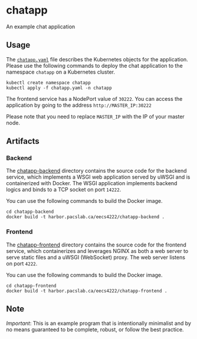 # chatapp

An example chat application

## Usage
The [`chatapp.yaml`](./chatapp.yaml) file describes the Kubernetes objects for the application. Please use the following commands to deploy the chat application to the namespace `chatapp` on a Kubernetes cluster. 

```
kubectl create namespace chatapp
kubectl apply -f chatapp.yaml -n chatapp
```
The frontend service has a NodePort value of `30222`. You can access the application by going to the address `http://MASTER_IP:30222`

Please note that you need to replace `MASTER_IP` with the IP of your master node.

## Artifacts
### Backend
The [chatapp-backend](./chatapp-backend) directory contains the source code for the backend service, which implements a WSGI web application served by uWSGI and is containerized with Docker. The WSGI application implements backend logics and binds to a TCP socket on port `14222`.

You can use the following commands to build the Docker image.
```
cd chatapp-backend
docker build -t harbor.pacslab.ca/eecs4222/chatapp-backend .
```

### Frontend
The [chatapp-frontend](./chatapp-frontend) directory contains the source code for the frontend service, which containerizes and leverages NGINX as both a web server to serve static files and a uWSGI (WebSocket) proxy. The web server listens on port `4222`.

You can use the following commands to build the Docker image.
```
cd chatapp-frontend
docker build -t harbor.pacslab.ca/eecs4222/chatapp-frontend .
```

## Note
*Important*: This is an example program that is intentionally minimalist and by no means guaranteed to be complete, robust, or follow the best practice.
